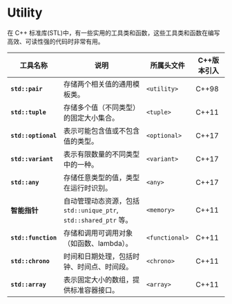 # Utility

在 C++ 标准库(STL)中，有一些实用的工具类和函数，这些工具类和函数在编写高效、可读性强的代码时非常有用。

| 工具名称              | 说明                                                                 | 所属头文件          | C++版本引入     |
|-----------------------|----------------------------------------------------------------------|---------------------|-----------------|
| **`std::pair`**       | 存储两个相关值的通用模板类。                                        | `<utility>`         | C++98           |
| **`std::tuple`**      | 存储多个值（不同类型）的固定大小集合。                              | `<tuple>`           | C++11           |
| **`std::optional`**   | 表示可能包含值或不包含值的类型。                                    | `<optional>`        | C++17           |
| **`std::variant`**    | 表示有限数量的不同类型中的一种。                                    | `<variant>`         | C++17           |
| **`std::any`**        | 存储任意类型的值，类型在运行时识别。                                | `<any>`             | C++17           |
| **智能指针**          | 自动管理动态资源，包括 `std::unique_ptr`, `std::shared_ptr` 等。    | `<memory>`          | C++11           |
| **`std::function`**   | 存储和调用可调用对象（如函数、lambda）。                            | `<functional>`      | C++11           |
| **`std::chrono`**     | 时间和日期处理，包括时钟、时间点、时间段。                          | `<chrono>`          | C++11           |
| **`std::array`**      | 表示固定大小的数组，提供标准容器接口。                              | `<array>`           | C++11           |
